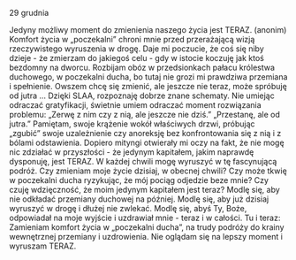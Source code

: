 29 grudnia

Jedyny możliwy moment do zmienienia naszego życia jest TERAZ.
(anonim)
 Komfort życia w „poczekalni” chroni mnie przed przerażającą wizją rzeczywistego wyruszenia w drogę. Daje mi poczucie, że coś się niby dzieje - że zmierzam do jakiegoś celu - gdy w istocie koczuję jak ktoś bezdomny na dworcu. Rozbijam obóz w przedsionkach pałacu królestwa duchowego, w poczekalni ducha, bo tutaj nie grozi mi prawdziwa przemiana i spełnienie. Owszem chcę się zmienić, ale jeszcze nie teraz, może spróbuję od jutra ...
Dzięki SLAA, rozpoznaję dobrze znane schematy. Nie umiejąc odraczać gratyfikacji, świetnie umiem odraczać moment rozwiązania problemu: „Zerwę z nim czy z nią, ale jeszcze nie dziś.” „Przestanę, ale od jutra.” Pamiętam, swoje krążenie wokół właściwych drzwi, próbując „zgubić” swoje uzależnienie czy anoreksję bez konfrontowania się z nią i z bólami odstawienia. Dopiero mityngi otwierały mi oczy na fakt, że nie mogę nic zdziałać w przyszłości - że jedynym kapitałem, jakim naprawdę dysponuję, jest TERAZ. W każdej chwili mogę wyruszyć w tę fascynującą podróż.
 Czy zmieniam moje życie dzisiaj, w obecnej chwili? Czy może tkwię w poczekalni ducha ryzykując, że mój pociąg odjedzie beze mnie? Czy czuję wdzięczność, że moim jedynym kapitałem jest teraz?
 Modlę się, aby nie odkładać przemiany duchowej na później. Modlę się, aby już dzisiaj wyruszyć w drogę i dłużej nie zwlekać. Modlę się, abyś Ty, Boże, odpowiadał na moje wyjście i uzdrawiał mnie - teraz i w całości.
 Tu i teraz: Zamieniam komfort życia w „poczekalni ducha”, na trudy podróży do krainy wewnętrznej przemiany i uzdrowienia. Nie oglądam się na lepszy moment i wyruszam TERAZ.
